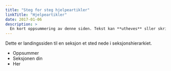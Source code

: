 ```yaml
---
title: "Steg for steg hjelpeartikler"
linkTitle: "Hjelpeartikler"
date: 2017-01-06
description: >
  En kort oppsummering av denne siden. Tekst kan **utheves** sller skrives i _kursiv_ og kan ha flere avsnitt.
---
```


Dette er landingssiden til en seksjon et sted nede i seksjonshierarkiet.

* Oppsummer
* Seksjonen din
* Her


